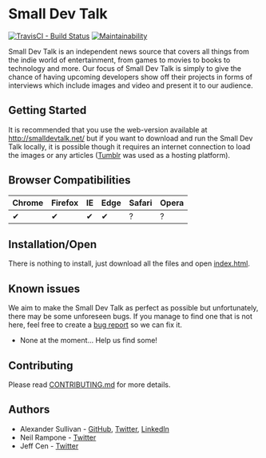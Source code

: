 # Small Dev Talk

[![TravisCI - Build Status](https://travis-ci.org/ASully/Small-Dev-Talk.svg?branch=master)](https://travis-ci.org/ASully/Small-Dev-Talk)
[![Maintainability](https://api.codeclimate.com/v1/badges/ed11eb461733c807d580/maintainability)](https://codeclimate.com/github/ASully/Small-Dev-Talk/maintainability)

Small Dev Talk is an independent news source that covers all things from the indie world of entertainment, from games to movies to books to technology and more. Our focus of Small Dev Talk is simply to give the chance of having upcoming developers show off their projects in forms of interviews which include images and video and present it to our audience.

## Getting Started

It is recommended that you use the web-version available at http://smalldevtalk.net/ but if you want to download and run the Small Dev Talk locally, it is possible though it requires an internet connection to load the images or any articles ([Tumblr](https://www.tumblr.com/) was used as a hosting platform). 

## Browser Compatibilities 

Chrome | Firefox | IE | Edge | Safari | Opera
--- | --- | --- | --- | --- | --- |
✔ |  ✔ | ✔ |  ✔ | ? |  ? |

## Installation/Open

There is nothing to install, just download all the files and open [index.html](index.html).

## Known issues

We aim to make the Small Dev Talk as perfect as possible but unfortunately, there may be some unforeseen bugs. If you manage to find one that is not here, feel free to create a [bug report](https://github.com/ASully/Small-Dev-Talk/issues/new?template=bug_report.md) so we can fix it.
* None at the moment... Help us find some!

## Contributing

Please read [CONTRIBUTING.md](CONTRIBUTING.md) for more details.

## Authors

* Alexander Sullivan - [GitHub](https://github.com/ASully), [Twitter](https://twitter.com/alexjsully), [LinkedIn](https://www.linkedin.com/in/alexanderjsullivan/)
* Neil Rampone - [Twitter](https://twitter.com/BaphometGMG)
* Jeff Cen - [Twitter](https://twitter.com/ThatJCatt)